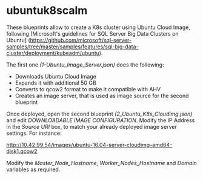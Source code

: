 # ubuntuk8scalm
These blueprints allow to create a K8s cluster using Ubuntu Cloud Image, following [Microsoft's guidelines for SQL Server Big Data Clusters on Ubuntu] (https://github.com/microsoft/sql-server-samples/tree/master/samples/features/sql-big-data-cluster/deployment/kubeadm/ubuntu).

The first one *(1-Ubuntu_Image_Server.json)* does the following:

  - Downloads Ubuntu Cloud Image
  - Expands it with additional 50 GB
  - Converts to qcow2 format to make it compatible with AHV
  - Creates an image server, that is used as image source for the second blueprint

Once deployed, open the second blueprint *(2_Ubuntu_K8s_Cloudimg.json)* and edit *DOWNLOADABLE IMAGE CONFIGURATION*. Modify the IP Address in the *Source URI* box, to match your already deployed image server settings. For instance:

http://10.42.99.54/images/ubuntu-16.04-server-cloudimg-amd64-disk1.qcow2

Modify the *Master_Node_Hostname, Worker_Nodes_Hostname* and *Domain* variables as required.
